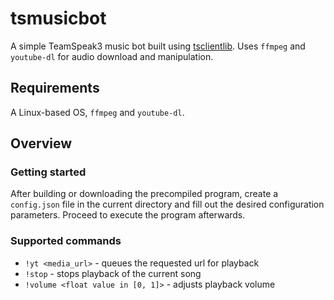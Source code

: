 # tsmusicbot
A simple TeamSpeak3 music bot built using [tsclientlib](https://github.com/ReSpeak/tsclientlib). Uses `ffmpeg` and `youtube-dl` for audio download and manipulation.

## Requirements
A Linux-based OS, `ffmpeg` and `youtube-dl`.

## Overview
### Getting started 
After building or downloading the precompiled program, create a `config.json` file in the current directory and fill out the desired configuration parameters.
Proceed to execute the program afterwards.

### Supported commands
* `!yt <media_url>` - queues the requested url for playback
* `!stop` - stops playback of the current song
* `!volume <float value in [0, 1]>` - adjusts playback volume

